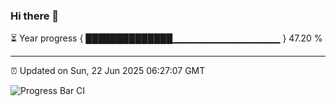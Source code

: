### Hi there 👋

⏳ Year progress { ██████████████▁▁▁▁▁▁▁▁▁▁▁▁▁▁▁▁ } 47.20 %

---

⏰ Updated on Sun, 22 Jun 2025 06:27:07 GMT

![Progress Bar CI](https://github.com/liununu/liununu/workflows/Progress%20Bar%20CI/badge.svg)
